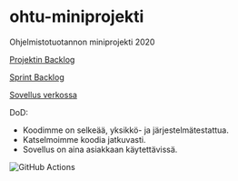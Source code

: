 # ohtu-miniprojekti
Ohjelmistotuotannon miniprojekti 2020

[Projektin Backlog](https://docs.google.com/spreadsheets/d/1gEbBnn3pyKite4KeDW7rShsLSzKFn_H5VvEbBJExgo0)

[Sprint Backlog](https://docs.google.com/spreadsheets/d/1gEbBnn3pyKite4KeDW7rShsLSzKFn_H5VvEbBJExgo0/edit#gid=742135810)

[Sovellus verkossa](http://readingtips.herokuapp.com/)

DoD:
- Koodimme on selkeää, yksikkö- ja järjestelmätestattua.
- Katselmoimme koodia jatkuvasti.
- Sovellus on aina asiakkaan käytettävissä.

![GitHub Actions](https://github.com/hupijekku/ohtu-miniprojekti/workflows/Java%20CI%20with%20Gradle/badge.svg)
